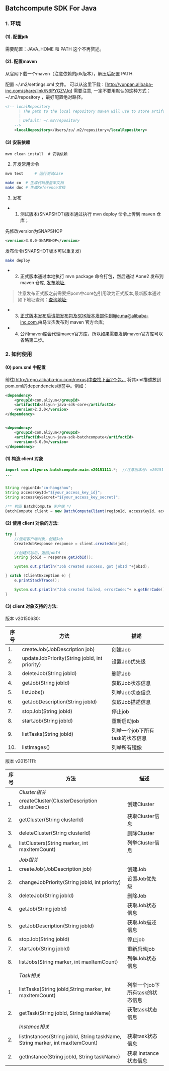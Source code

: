 Batchcompute SDK For Java
-------------------------

### 1. 环境

#### (1). 配置jdk

需要配置：JAVA_HOME 和 PATH 这个不再赘述。

#### (2). 配置maven

从官网下载一个maven（注意依赖的jdk版本），解压后配置 PATH.

配置 ~/.m2/settings.xml 文件。 可以从这里下载：[http://yunpan.alibaba-inc.com/share/link/N6PYGZVJq]
需要注意, 一定不要用默认的这种方式：~/.m2/repository ，最好配置绝对路径。

```xml
<!-- localRepository
      | The path to the local repository maven will use to store artifacts.
      |
      | Default: ~/.m2/repository
    -->
    <localRepository>/Users/zu/.m2/repository</localRepository>
```

#### (3) 安装依赖

```
mvn clean install  # 安装依赖
```

2. 开发常用命令

```bash
mvn test     # 运行测试case

make co  # 生成代码覆盖率文档
make doc # 生成Reference文档
```


3. 发布

* 1. 测试版本(SNAPSHOT)版本通过执行 mvn deploy 命令上传到 maven 仓库；

先修改version为SNAPSHOP

```xml
<version>3.0.0-SNAPSHOP</version>
```

发布命令(SNAPSHOT版本可以重复发)
```bash
make deploy
```

* 2. 正式版本通过本地执行 mvn package 命令打包，然后通过 Aone2 发布到 maven 仓库, [发布地址](http://aone.alibaba-inc.com/aone2/library/upload),
> 注意发布正式版之前需要把pom中core包引用改为正式版本,最新版本通过如下地址查询：[查询地址](http://repo.alibaba-inc.com/nexus/#nexus-search;gav~com.aliyun~aliyun-java-sdk-core~~~);
* 3. 正式版本发布后请把发布包及SDK版本发邮件到lijie.ma@alibaba-inc.com,由马立杰发布到 maven 官方仓库;
* 4. 公司maven库会代理maven官方库，所以如果需要发到maven官方库可以省略第二步。


### 2. 如何使用

#### (0) pom.xml 中配置

前往[http://repo.alibaba-inc.com/nexus]中查找下面2个包。
将其xml描述放到pom.xml的dependencies标签中。例如：

```xml
<dependency>
    <groupId>com.aliyun</groupId>
    <artifactId>aliyun-java-sdk-core</artifactId>
    <version>2.2.0</version>
</dependency>


<dependency>
    <groupId>com.aliyun</groupId>
    <artifactId>aliyun-java-sdk-batchcompute</artifactId>
    <version>3.0.0</version>
</dependency>
```

#### (1) 构造 client 对象

```java
import com.aliyuncs.batchcompute.main.v20151111.*;  //注意版本号: v20151111, 目前支持2个版本的: v20150630 & v20151111
...


String regionId="cn-hangzhou";
String accessKeyId="${your_access_key_id}";
String accessKeySecret="${your_access_key_secret}";

/** 构造 BatchCompute 客户端 */
BatchCompute client = new BatchComputeClient(regionId, accessKeyId, accessKeySecret);
```

#### (2) 使用 client 对象的方法:

```java
try {
    //使用客户端对象，创建Job
    CreateJobResponse response = client.createJob(job);

    //创建成功后，返回jobId
    String jobId = response.getJobId();

    System.out.println("Job created success, got jobId "+jobId);

} catch (ClientException e) {
    e.printStackTrace();

    System.out.println("Job created failed, errorCode:"+ e.getErrCode()+", errorMessage:"+e.getErrMsg());
}
```

#### (3)  client 对象支持的方法:

版本 v20150630:

| 序号 | 方法 | 描述 |
| ----- | ---- | ---- |
| 1. | createJob(JobDescription job) | 创建Job |
| 2. | updateJobPriority(String jobId, int priority) | 设置Job优先级 |
| 3. | deleteJob(String jobId) | 删除Job |
| 4. | getJob(String jobId) | 获取Job状态信息 |
| 5. | listJobs() | 列举Job状态信息 |
| 6. | getJobDescription(String jobId) | 获取Job描述信息 |
| 7. | stopJob(String jobId) | 停止job |
| 8. | startJob(String jobId) | 重新启动job |
| 9. | listTasks(String jobId) | 列举一个job下所有task的状态信息 |
| 10. | listImages() | 列举所有镜像 |


版本 v20151111:

| 序号 | 方法 | 描述 |
| ----- | ---- | ---- |
|  | *Cluster相关* | |
| 1. | createCluster(ClusterDescription clusterDesc) | 创建Cluster |
| 2. | getCluster(String clusterId) | 获取Cluster信息 |
| 3. | deleteCluster(String clusterId) | 删除Cluster |
| 4. | listClusters(String marker, int maxItemCount) | 列举Cluster信息 |
|  | *Job相关* | |
| 1. | createJob(JobDescription job) | 创建Job |
| 2. | changeJobPriority(String jobId, int priority) | 设置Job优先级 |
| 3. | deleteJob(String jobId) | 删除Job |
| 4. | getJob(String jobId) | 获取Job状态信息 |
| 5. | getJobDescription(String jobId) | 获取Job描述信息 |
| 6. | stopJob(String jobId) | 停止job |
| 7. | startJob(String jobId) | 重新启动job |
| 8. | listJobs(String marker, int maxItemCount) | 列举Job状态信息 |
|  | *Task相关* | |
| 1. | listTasks(String jobId,String marker, int maxItemCount) | 列举一个job下所有task的状态信息 |
| 2. | getTask(String jobId, String taskName) | 获取task状态信息 |
|  | *Instance相关* | |
| 2. | listInstances(String jobId, String taskName, String marker, int maxItemCount) | 获取task状态信息 |
| 2. | getInstance(String jobId, String taskName) | 获取 instance 状态信息 |
